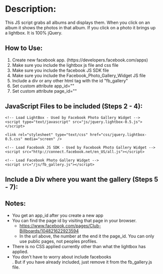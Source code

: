 Description:
============
This JS script grabs all albums and displays them. When you click on an album it shows the photos in that album. If you click on a photo it brings up a lightbox. It is 100% jQuery. 

How to Use:
-----------
<ol>
	<li>Create new facebook app. (https://developers.facebook.com/apps)</li>
	<li>Make sure you include the lightbox js file and css file</li>
	<li>Make sure you include the facebook JS SDK file</li>
	<li>Make sure you include the Facebook_Photo_Gallery_Widget JS file</li>
	<li>Include a div or any other html tag with the id "fb_gallery"</li>
	<li>Set custom attribute app_id=""</li>
	<li>Set custom attribute page_id=""</li>
</ol>


JavaScript Files to be included (Steps 2 - 4):
----------------------------------------------
<tt>
	<!-- Load jQuery -->
	<script type="text/javascript" src="https://ajax.googleapis.com/ajax/libs/jquery/1.7.0/jquery.min.js"></script>

	<!-- Load LightBox - Used by Facebook Photo Gallery Widget -->
	<script type="text/javascript" src="js/jquery.lightbox-0.5.js"></script>

	<link rel="stylesheet" type="text/css" href="css/jquery.lightbox-0.5.css" media="screen" />

	<!-- Load Facebook JS SDK - Used by Facebook Photo Gallery Widget -->
	<script src="http://connect.facebook.net/en_US/all.js"></script>

	<!-- Load Facebook Photo Gallery Widget -->
	<script src="/js/fb_gallery.js"></script>
</tt>

Include a Div where you want the gallery (Steps 5 - 7):
------------------------------------------------------
<nowiki>
	<div id="fb_gallery" app_id="" page_id=""></div>
</nowiki>

Notes:
------
 * You get an app_id after you create a new app
 * You can find the page id by visiting that page in your browser.
   * https://www.facebook.com/pages/Club-Billboards/104821622923594
   * In the url above, the number at the end it the page_id. You can only use public pages, not peoples profiles.
 * There is no CSS applied currently other than what the lightbox has applied.
 * You don't have to worry about include facebooks <div id="fb-root">. But if you have already included, just remove it from the fb_gallery.js file.